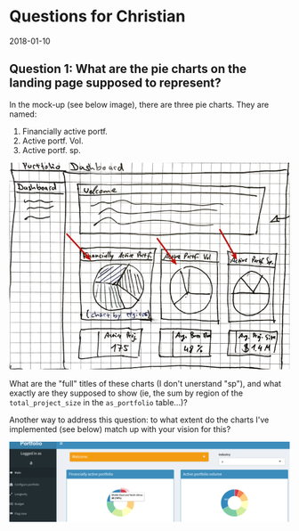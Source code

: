 # Questions for Christian
2018-01-10

## Question 1: What are the pie charts on the landing page supposed to represent?

In the mock-up (see below image), there are three pie charts. They are named:
1. Financially active portf.
2. Active portf. Vol.
3. Active portf. sp.

![](img/christian1.png)

What are the "full" titles of these charts (I don't unerstand "sp"), and what exactly are they supposed to show (ie, the sum by region of the `total_project_size` in the `as_portfolio` table...)?

Another way to address this question: to what extent do the charts I've implemented (see below) match up with your vision for this?

![](img/christian1b.png)